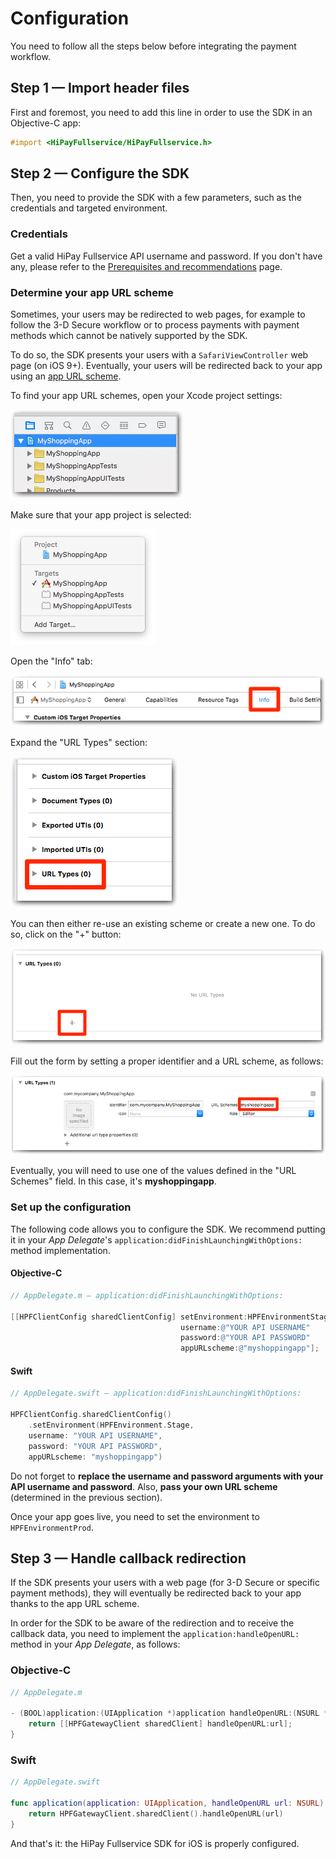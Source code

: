 # Configuration

You need to follow all the steps below before integrating the payment workflow.

## Step 1 — Import header files

First and foremost, you need to add this line in order to use the SDK in an Objective-C app:

```Objective-C
#import <HiPayFullservice/HiPayFullservice.h>
```

## Step 2 — Configure the SDK

Then, you need to provide the SDK with a few parameters, such as the credentials and targeted environment.

### Credentials

Get a valid HiPay Fullservice API username and password. If you don't have any, please refer to the [Prerequisites and recommendations](#prerequisites-and-recommendations) page.

### Determine your app URL scheme

Sometimes, your users may be redirected to web pages, for example to follow the 3-D Secure workflow or to process payments with payment methods which cannot be natively supported by the SDK. 

To do so, the SDK presents your users with a `SafariViewController` web page (on iOS 9+). Eventually, your users will be redirected back to your app using an [app URL scheme][apple-scheme].

To find your app URL schemes, open your Xcode project settings:

![App URL schemes - Step 1](images/config/scheme_1.png)

Make sure that your app project is selected:

![App URL schemes - Step 2](images/config/scheme_2.png)

Open the "Info" tab:

![App URL schemes - Step 3](images/config/scheme_3.png)

Expand the "URL Types" section:

![App URL schemes - Step 4](images/config/scheme_4.png)

You can then either re-use an existing scheme or create a new one. To do so, click on the "+" button:

![App URL schemes - Step 5](images/config/scheme_5.png)

Fill out the form by setting a proper identifier and a URL scheme, as follows:

![App URL schemes - Step 6](images/config/scheme_6.png)

Eventually, you will need to use one of the values defined in the "URL Schemes" field. In this case, it's **myshoppingapp**.

### Set up the configuration

The following code allows you to configure the SDK. We recommend putting it in your *App Delegate*'s `application:didFinishLaunchingWithOptions:` method implementation.

#### Objective-C
```Objective-C
// AppDelegate.m — application:didFinishLaunchingWithOptions:

[[HPFClientConfig sharedClientConfig] setEnvironment:HPFEnvironmentStage
                                      username:@"YOUR API USERNAME"
                                      password:@"YOUR API PASSWORD"
                                      appURLscheme:@"myshoppingapp"];
```

#### Swift
```Swift
// AppDelegate.swift — application:didFinishLaunchingWithOptions:

HPFClientConfig.sharedClientConfig()
    .setEnvironment(HPFEnvironment.Stage,
    username: "YOUR API USERNAME",
    password: "YOUR API PASSWORD",
    appURLscheme: "myshoppingapp")

```

Do not forget to **replace the username and password arguments with your API username and password**. Also, **pass your own URL scheme** (determined in the previous section).

Once your app goes live, you need to set the environment to `HPFEnvironmentProd`.

## Step 3 — Handle callback redirection

If the SDK presents your users with a web page (for 3-D Secure or specific payment methods), they will eventually be redirected back to your app thanks to the app URL scheme.

In order for the SDK to be aware of the redirection and to receive the callback data, you need to implement the `application:handleOpenURL:` method in your *App Delegate*, as follows:

### Objective-C
```Objective-C
// AppDelegate.m

- (BOOL)application:(UIApplication *)application handleOpenURL:(NSURL *)url {
    return [[HPFGatewayClient sharedClient] handleOpenURL:url];
}
```

### Swift
```Swift
// AppDelegate.swift 

func application(application: UIApplication, handleOpenURL url: NSURL) -> Bool {
    return HPFGatewayClient.sharedClient().handleOpenURL(url)
}
```

And that's it: the HiPay Fullservice SDK for iOS is properly configured.

[apple-scheme]: https://developer.apple.com/library/ios/featuredarticles/iPhoneURLScheme_Reference/Introduction/Introduction.html#//apple_ref/doc/uid/TP40007899
